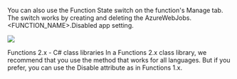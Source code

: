 You can also use the Function State switch on the function's Manage tab. The switch works by creating and deleting the AzureWebJobs.<FUNCTION_NAME>.Disabled app setting.

![](https://github.com/fenago/katacoda-scenarios/raw/master/azure-functions/azure-functions-disable/steps/4/manage.JPG)

Functions 2.x - C# class libraries
In a Functions 2.x class library, we recommend that you use the method that works for all languages. But if you prefer, you can use the Disable attribute as in Functions 1.x.